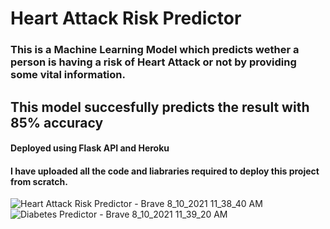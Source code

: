# Heart Attack Risk Predictor
### This is a Machine Learning Model which predicts wether a person is having a risk of Heart Attack or not by providing some vital information.
## This model succesfully predicts the result with 85% accuracy
#### Deployed using Flask API and Heroku
#### I have uploaded all the code and liabraries required to deploy this project from scratch. 
![Heart Attack Risk Predictor - Brave 8_10_2021 11_38_40 AM](https://user-images.githubusercontent.com/65214856/128817049-09a8dc5a-a411-46af-a33b-9757d78b5c4a.png)
![Diabetes Predictor - Brave 8_10_2021 11_39_20 AM](https://user-images.githubusercontent.com/65214856/128817052-6ded9509-48ac-4e8c-ab42-ee6997682e1e.png)

